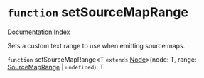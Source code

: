 # `function` setSourceMapRange

[Documentation Index](../README.md)

Sets a custom text range to use when emitting source maps.

`function` setSourceMapRange\<T `extends` [Node](../private.interface.Node/README.md)>(node: T, range: [SourceMapRange](../private.interface.SourceMapRange/README.md) | `undefined`): T